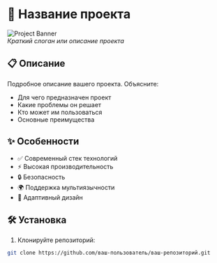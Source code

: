 # 🚀 Название проекта

![Project Banner](https://via.placeholder.com/1200x400?text=Project+Banner)  
*Краткий слоган или описание проекта*

## 📋 Описание

Подробное описание вашего проекта. Объясните:
- Для чего предназначен проект
- Какие проблемы он решает
- Кто может им пользоваться
- Основные преимущества

## ✨ Особенности

- ✅ Современный стек технологий
- ⚡ Высокая производительность
- 🔒 Безопасность
- 🌍 Поддержка мультиязычности
- 📱 Адаптивный дизайн

## 🛠 Установка

1. Клонируйте репозиторий:
```bash
git clone https://github.com/ваш-пользователь/ваш-репозиторий.git
